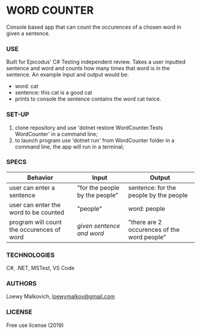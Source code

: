 # WORD COUNTER

Console based app that can count the occurences of a chosen word in given a sentence. 

### USE

Built for Epicodus' C# Testing independent review. Takes a user inputted sentence and word and counts how many times that word is in the sentence. An example input and output would be:
- word: cat
- sentence: this cat is a good cat
- prints to console the sentence contains the word cat twice.  


### SET-UP

1. clone repository and use 'dotnet restore WordCounter.Tests WordCounter' in a command line;
2. to launch program use 'dotnet run' from WordCounter folder in a command line, the app will run in a terminal;

### SPECS

| Behavior | Input | Output |
|-|-|-|
| user can enter a sentence | "for the people by the people" | sentence: for the people by the people |
| user can enter the word to be counted | "people" | word: people |
| program will count the occurences of word | _given sentence and word_ | "there are 2 occurences of the word people" |


### TECHNOLOGIES

C#, .NET, MSTest, VS Code

### AUTHORS

Loewy Malkovich, loewymalkov@gmail.com

### LICENSE

Free use license (2019)